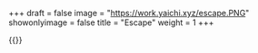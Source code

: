 +++
draft = false
image = "https://work.yaichi.xyz/escape.PNG"
showonlyimage = false
title = "Escape"
weight = 1
+++

{{<lightbox src="https://work.yaichi.xyz/escape.PNG">}}
